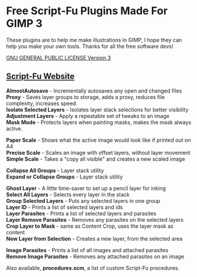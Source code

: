 # Free Script-Fu Plugins Made For GIMP 3

These plugins are to help me make illustrations in GIMP, I hope they can help you make your own tools. Thanks for all the free software devs!

[GNU GENERAL PUBLIC LICENSE Version 3](https://github.com/script-fu/script-fu.github.io/blob/main/LICENSE)

## [Script-Fu Website](https://script-fu.github.io/)

**AlmostAutosave** - Incrementally  autosaves any open and changed files  
**Proxy** - Saves  layer groups to storage, adds a proxy, reduces file complexity, increases speed.  
**Isolate Selected Layers** - Isolates layer stack selections for better visibility  
**Adjustment Layers** - Apply a repeatable set of tweaks to an image  
**Mask Mode** - Protects layers when painting masks, makes the mask always active.  

**Paper Scale** - Shows what the active image would look like if printed out on A4  
**Precise Scale** - Scales an image with offset layers, without layer movement  
**Simple Scale** - Takes a "copy all visible" and creates a new scaled image  
  
**Collapse All Groups** - Layer stack utility  
**Expand or Collapse Groups** - Layer stack utility  

**Ghost Layer** - A little time-saver to set up a pencil layer for inking  
**Select All Layers** - Selects every layer in the stack  
**Group Selected Layers** - Puts any selected layers in one group  
**Layer ID** - Prints a list of selected layers and ids  
**Layer Parasites** - Prints a list of selected layers and parasites  
**Layer Remove Parasites** - Removes any parasites on the selected layers  
**Crop Layer to Mask** - same as Content Crop, uses the layer mask as content  
**New Layer from Selection** - Creates a new layer, from the selected area  
  
**Image Parasites**  -  Prints a list of all images and attached parasites  
**Remove Image Parasites**  - Removes any attached parasites on an image
  
Also available, **procedures.scm**, a list of custom Script-Fu procedures. 



